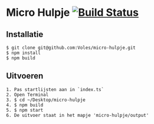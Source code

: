Micro Hulpje [![Build Status](https://travis-ci.org/Voles/micro-hulpje.svg?branch=master)](https://travis-ci.org/Voles/micro-hulpje)
============

## Installatie

    $ git clone git@github.com:Voles/micro-hulpje.git
    $ npm install
    $ npm build

## Uitvoeren

    1. Pas startlijsten aan in `index.ts`
    2. Open Terminal
    3. $ cd ~/Desktop/micro-hulpje
    4. $ npm build
    5. $ npm start
    6. De uitvoer staat in het mapje 'micro-hulpje/output'
